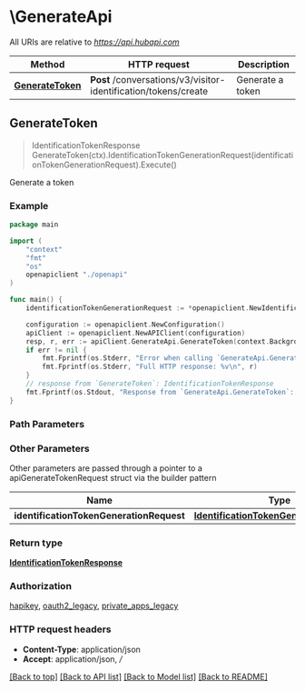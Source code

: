 # \GenerateApi

All URIs are relative to *https://api.hubapi.com*

Method | HTTP request | Description
------------- | ------------- | -------------
[**GenerateToken**](GenerateApi.md#GenerateToken) | **Post** /conversations/v3/visitor-identification/tokens/create | Generate a token



## GenerateToken

> IdentificationTokenResponse GenerateToken(ctx).IdentificationTokenGenerationRequest(identificationTokenGenerationRequest).Execute()

Generate a token



### Example

```go
package main

import (
    "context"
    "fmt"
    "os"
    openapiclient "./openapi"
)

func main() {
    identificationTokenGenerationRequest := *openapiclient.NewIdentificationTokenGenerationRequest("Email_example") // IdentificationTokenGenerationRequest | 

    configuration := openapiclient.NewConfiguration()
    apiClient := openapiclient.NewAPIClient(configuration)
    resp, r, err := apiClient.GenerateApi.GenerateToken(context.Background()).IdentificationTokenGenerationRequest(identificationTokenGenerationRequest).Execute()
    if err != nil {
        fmt.Fprintf(os.Stderr, "Error when calling `GenerateApi.GenerateToken``: %v\n", err)
        fmt.Fprintf(os.Stderr, "Full HTTP response: %v\n", r)
    }
    // response from `GenerateToken`: IdentificationTokenResponse
    fmt.Fprintf(os.Stdout, "Response from `GenerateApi.GenerateToken`: %v\n", resp)
}
```

### Path Parameters



### Other Parameters

Other parameters are passed through a pointer to a apiGenerateTokenRequest struct via the builder pattern


Name | Type | Description  | Notes
------------- | ------------- | ------------- | -------------
 **identificationTokenGenerationRequest** | [**IdentificationTokenGenerationRequest**](IdentificationTokenGenerationRequest.md) |  | 

### Return type

[**IdentificationTokenResponse**](IdentificationTokenResponse.md)

### Authorization

[hapikey](../README.md#hapikey), [oauth2_legacy](../README.md#oauth2_legacy), [private_apps_legacy](../README.md#private_apps_legacy)

### HTTP request headers

- **Content-Type**: application/json
- **Accept**: application/json, */*

[[Back to top]](#) [[Back to API list]](../README.md#documentation-for-api-endpoints)
[[Back to Model list]](../README.md#documentation-for-models)
[[Back to README]](../README.md)

